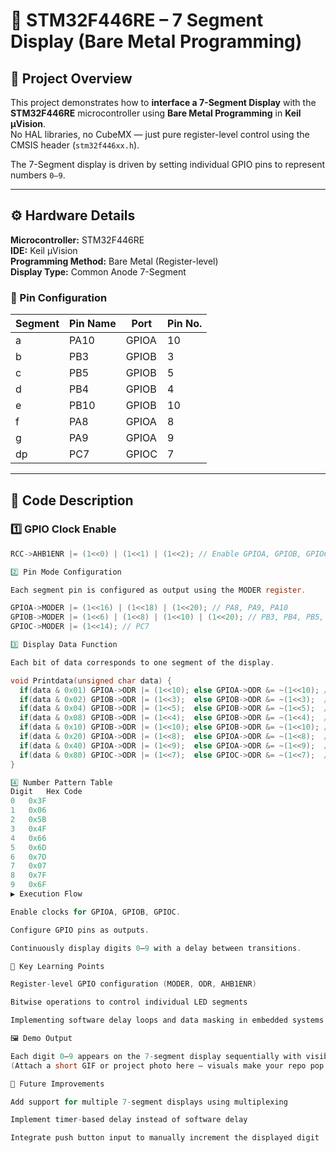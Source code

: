 # 🧠 STM32F446RE – 7 Segment Display (Bare Metal Programming)

## 📘 Project Overview
This project demonstrates how to **interface a 7-Segment Display** with the **STM32F446RE** microcontroller using **Bare Metal Programming** in **Keil µVision**.  
No HAL libraries, no CubeMX — just pure register-level control using the CMSIS header (`stm32f446xx.h`).

The 7-Segment display is driven by setting individual GPIO pins to represent numbers `0–9`.

---

## ⚙️ Hardware Details

**Microcontroller:** STM32F446RE  
**IDE:** Keil µVision  
**Programming Method:** Bare Metal (Register-level)  
**Display Type:** Common Anode 7-Segment  

### 🧩 Pin Configuration

| Segment | Pin Name | Port | Pin No. |
|----------|-----------|------|---------|
| a | PA10 | GPIOA | 10 |
| b | PB3  | GPIOB | 3  |
| c | PB5  | GPIOB | 5  |
| d | PB4  | GPIOB | 4  |
| e | PB10 | GPIOB | 10 |
| f | PA8  | GPIOA | 8  |
| g | PA9  | GPIOA | 9  |
| dp | PC7 | GPIOC | 7  |

---

## 🔩 Code Description

### 1️⃣ GPIO Clock Enable
```c
RCC->AHB1ENR |= (1<<0) | (1<<1) | (1<<2); // Enable GPIOA, GPIOB, GPIOC

2️⃣ Pin Mode Configuration

Each segment pin is configured as output using the MODER register.

GPIOA->MODER |= (1<<16) | (1<<18) | (1<<20); // PA8, PA9, PA10
GPIOB->MODER |= (1<<6) | (1<<8) | (1<<10) | (1<<20); // PB3, PB4, PB5, PB10
GPIOC->MODER |= (1<<14); // PC7

3️⃣ Display Data Function

Each bit of data corresponds to one segment of the display.

void Printdata(unsigned char data) {
  if(data & 0x01) GPIOA->ODR |= (1<<10); else GPIOA->ODR &= ~(1<<10); // a
  if(data & 0x02) GPIOB->ODR |= (1<<3);  else GPIOB->ODR &= ~(1<<3);  // b
  if(data & 0x04) GPIOB->ODR |= (1<<5);  else GPIOB->ODR &= ~(1<<5);  // c
  if(data & 0x08) GPIOB->ODR |= (1<<4);  else GPIOB->ODR &= ~(1<<4);  // d
  if(data & 0x10) GPIOB->ODR |= (1<<10); else GPIOB->ODR &= ~(1<<10); // e
  if(data & 0x20) GPIOA->ODR |= (1<<8);  else GPIOA->ODR &= ~(1<<8);  // f
  if(data & 0x40) GPIOA->ODR |= (1<<9);  else GPIOA->ODR &= ~(1<<9);  // g
  if(data & 0x80) GPIOC->ODR |= (1<<7);  else GPIOC->ODR &= ~(1<<7);  // dp
}

4️⃣ Number Pattern Table
Digit	Hex Code
0	0x3F
1	0x06
2	0x5B
3	0x4F
4	0x66
5	0x6D
6	0x7D
7	0x07
8	0x7F
9	0x6F
▶️ Execution Flow

Enable clocks for GPIOA, GPIOB, GPIOC.

Configure GPIO pins as outputs.

Continuously display digits 0–9 with a delay between transitions.

🧠 Key Learning Points

Register-level GPIO configuration (MODER, ODR, AHB1ENR)

Bitwise operations to control individual LED segments

Implementing software delay loops and data masking in embedded systems

🖼️ Demo Output

Each digit 0–9 appears on the 7-segment display sequentially with visible delays between them.
(Attach a short GIF or project photo here — visuals make your repo pop!)

🚀 Future Improvements

Add support for multiple 7-segment displays using multiplexing

Implement timer-based delay instead of software delay

Integrate push button input to manually increment the displayed digit
